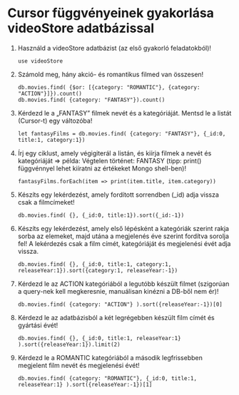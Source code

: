 # **Cursor függvényeinek gyakorlása videoStore adatbázissal**

1. Használd a videoStore adatbázist (az első gyakorló feladatokból)!

    ```
    use videoStore
    ```

2. Számold meg, hány akció- és romantikus filmed van összesen!

    ```
    db.movies.find( {$or: [{category: "ROMANTIC"}, {category: "ACTION"}]}).count()
    db.movies.find( {category: "FANTASY"}).count()
    ```

3. Kérdezd le a „FANTASY” filmek nevét és a kategóriáját. Mentsd le a listát (Cursor-t) egy változóba!

    ```
    let fantasyFilms = db.movies.find( {category: "FANTASY"}, {_id:0, title:1, category:1})
    ```

4. Írj egy ciklust, amely végigiterál a listán, és kiírja filmek a nevét és kategóriáját => példa: Végtelen történet: FANTASY (tipp: print() függvénnyel lehet kiíratni az értékeket Mongo shell-ben)!

    ```
    fantasyFilms.forEach(item => print(item.title, item.category))
    ```

5. Készíts egy lekérdezést, amely fordított sorrendben (_id) adja vissza csak a filmcímeket!

    ```
    db.movies.find( {}, {_id:0, title:1}).sort({_id:-1})
    ```

6. Készíts egy lekérdezést, amely első lépésként a kategóriák szerint rakja sorba az elemeket, majd utána a megjelenés éve szerint fordítva sorolja fel! A lekérdezés csak a film címét, kategóriáját és megjelenési évét adja vissza.

    ```
    db.movies.find( {}, {_id:0, title:1, category:1, releaseYear:1}).sort({category:1, releaseYear:-1})
    ```

7. Kérdezd le az ACTION kategóriából a legutóbb készült filmet (szigorúan a query-nek kell megkeresnie, manuálisan kinézni a DB-ből nem ér)!

    ```
    db.movies.find( {category: "ACTION"} ).sort({releaseYear:-1})[0]
    ```

8. Kérdezd le az adatbázisból a két legrégebben készült film címét és gyártási évét!

    ```
    db.movies.find( {}, {_id:0, title:1, releaseYear:1} ).sort({releaseYear:1}).limit(2)
    ```

9. Kérdezd le a ROMANTIC kategóriából a második legfrissebben megjelent film nevét és megjelenési évét!

    ```
    db.movies.find( {category: "ROMANTIC"}, {_id:0, title:1, releaseYear:1} ).sort({releaseYear:-1})[1]
    ```